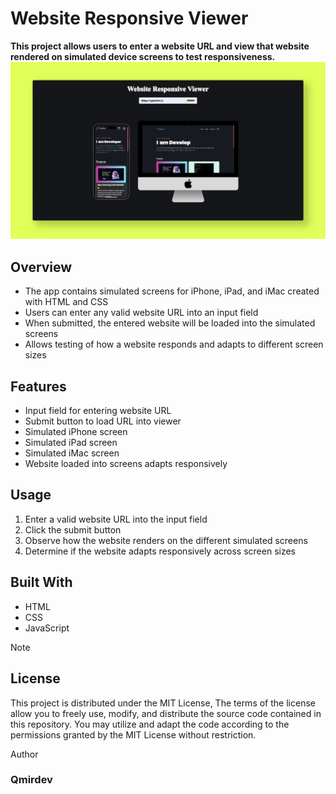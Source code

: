# Website Responsive Viewer
**This project allows users to enter a website URL and view that website rendered on simulated device screens to test responsiveness.**
<img src="https://github.com/Qmirdev/Website-Responsive-Viewer/blob/main/doc/1.png">

## Overview
- The app contains simulated screens for iPhone, iPad, and iMac created with HTML and CSS
- Users can enter any valid website URL into an input field
- When submitted, the entered website will be loaded into the simulated screens
- Allows testing of how a website responds and adapts to different screen sizes
## Features
- Input field for entering website URL
- Submit button to load URL into viewer
- Simulated iPhone screen
- Simulated iPad screen
- Simulated iMac screen
- Website loaded into screens adapts responsively
## Usage
1. Enter a valid website URL into the input field
2. Click the submit button
3. Observe how the website renders on the different simulated screens
4. Determine if the website adapts responsively across screen sizes
## Built With
- HTML
- CSS
- JavaScript

> [!NOTE]
> ## License
> This project is distributed under the MIT License, The terms of the license allow you to freely use, modify, and distribute the source code contained in this repository. You may utilize and adapt the code according to the permissions granted by the MIT License without restriction.

Author
### Qmirdev